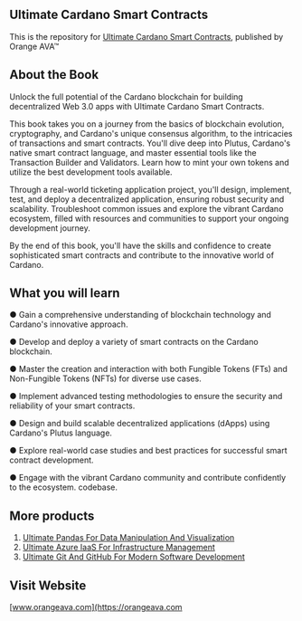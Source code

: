 ## Ultimate Cardano Smart Contracts


This is the repository for [Ultimate Cardano Smart Contracts](https://orangeava.com/products/ultimate-cardano-smart-contracts), published by Orange AVA™


## About the Book
Unlock the full potential of the Cardano blockchain for building decentralized Web 3.0 apps with Ultimate Cardano Smart Contracts.

This book takes you on a journey from the basics of blockchain evolution, cryptography, and Cardano's unique consensus algorithm, to the intricacies of transactions and smart contracts. You'll dive deep into Plutus, Cardano's native smart contract language, and master essential tools like the Transaction Builder and Validators. Learn how to mint your own tokens and utilize the best development tools available.

Through a real-world ticketing application project, you'll design, implement, test, and deploy a decentralized application, ensuring robust security and scalability. Troubleshoot common issues and explore the vibrant Cardano ecosystem, filled with resources and communities to support your ongoing development journey.

By the end of this book, you'll have the skills and confidence to create sophisticated smart contracts and contribute to the innovative world of Cardano.


## What you will learn
●  Gain a comprehensive understanding of blockchain technology and Cardano's innovative 
approach.

●  Develop and deploy a variety of smart contracts on the Cardano blockchain.

●  Master the creation and interaction with both Fungible Tokens (FTs) and Non-Fungible Tokens (NFTs) for diverse use cases.

●  Implement advanced testing methodologies to ensure the security and reliability of your smart contracts.

●  Design and build scalable decentralized applications (dApps) using Cardano's Plutus language.

●  Explore real-world case studies and best practices for successful smart contract development.

●  Engage with the vibrant Cardano community and contribute confidently to the ecosystem.
codebase.



## More products

1. [Ultimate Pandas For Data Manipulation And Visualization](https://orangeava.com/products/ultimate-pandas-for-data-manipulation-and-visualization)
2. [Ultimate Azure IaaS For Infrastructure Management](https://orangeava.com/products/ultimate-azure-iaas-for-infrastructure-management)
3. [Ultimate Git And GitHub For Modern Software Development](https://orangeava.com/products/ultimate-git-and-github-for-modern-software-development)

## Visit Website 
[www.orangeava.com](https://orangeava.com
